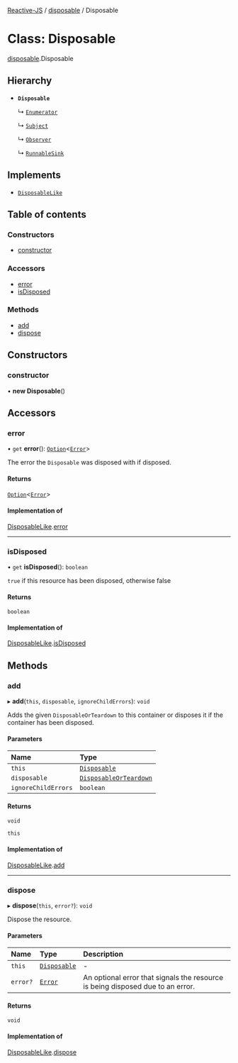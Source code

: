 [Reactive-JS](../README.md) / [disposable](../modules/disposable.md) / Disposable

# Class: Disposable

[disposable](../modules/disposable.md).Disposable

## Hierarchy

- **`Disposable`**

  ↳ [`Enumerator`](enumerator.Enumerator.md)

  ↳ [`Subject`](observable.Subject.md)

  ↳ [`Observer`](observer.Observer.md)

  ↳ [`RunnableSink`](runnableSink.RunnableSink.md)

## Implements

- [`DisposableLike`](../interfaces/disposable.DisposableLike.md)

## Table of contents

### Constructors

- [constructor](disposable.Disposable.md#constructor)

### Accessors

- [error](disposable.Disposable.md#error)
- [isDisposed](disposable.Disposable.md#isdisposed)

### Methods

- [add](disposable.Disposable.md#add)
- [dispose](disposable.Disposable.md#dispose)

## Constructors

### constructor

• **new Disposable**()

## Accessors

### error

• `get` **error**(): [`Option`](../modules/option.md#option)<[`Error`](../interfaces/disposable.Error.md)\>

The error the `Disposable` was disposed with if disposed.

#### Returns

[`Option`](../modules/option.md#option)<[`Error`](../interfaces/disposable.Error.md)\>

#### Implementation of

[DisposableLike](../interfaces/disposable.DisposableLike.md).[error](../interfaces/disposable.DisposableLike.md#error)

___

### isDisposed

• `get` **isDisposed**(): `boolean`

`true` if this resource has been disposed, otherwise false

#### Returns

`boolean`

#### Implementation of

[DisposableLike](../interfaces/disposable.DisposableLike.md).[isDisposed](../interfaces/disposable.DisposableLike.md#isdisposed)

## Methods

### add

▸ **add**(`this`, `disposable`, `ignoreChildErrors`): `void`

Adds the given `DisposableOrTeardown` to this container or disposes it if the container has been disposed.

#### Parameters

| Name | Type |
| :------ | :------ |
| `this` | [`Disposable`](disposable.Disposable.md) |
| `disposable` | [`DisposableOrTeardown`](../modules/disposable.md#disposableorteardown) |
| `ignoreChildErrors` | `boolean` |

#### Returns

`void`

`this`

#### Implementation of

[DisposableLike](../interfaces/disposable.DisposableLike.md).[add](../interfaces/disposable.DisposableLike.md#add)

___

### dispose

▸ **dispose**(`this`, `error?`): `void`

Dispose the resource.

#### Parameters

| Name | Type | Description |
| :------ | :------ | :------ |
| `this` | [`Disposable`](disposable.Disposable.md) | - |
| `error?` | [`Error`](../interfaces/disposable.Error.md) | An optional error that signals the resource is being disposed due to an error. |

#### Returns

`void`

#### Implementation of

[DisposableLike](../interfaces/disposable.DisposableLike.md).[dispose](../interfaces/disposable.DisposableLike.md#dispose)
